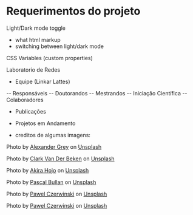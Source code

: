 # Requerimentos do projeto

Light/Dark mode toggle
- what html markup
- switching between light/dark mode

CSS Variables (custom properties)


Laboratorio de Redes

- Equipe
(Linkar Lattes)

-- Responsáveis
-- Doutorandos
-- Mestrandos
-- Iniciação Científica
-- Colaboradores

- Publicações

- Projetos em Andamento

- creditos de algumas imagens:

Photo by <a href="https://unsplash.com/@sharonmccutcheon?utm_source=unsplash&utm_medium=referral&utm_content=creditCopyText">Alexander Grey</a> on <a href="https://unsplash.com/photos/WqPAETBU2G8?utm_source=unsplash&utm_medium=referral&utm_content=creditCopyText">Unsplash</a>
  
Photo by <a href="https://unsplash.com/@snapsbyclark?utm_source=unsplash&utm_medium=referral&utm_content=creditCopyText">Clark Van Der Beken</a> on <a href="https://unsplash.com/photos/KvuSeA5Ep4c?utm_source=unsplash&utm_medium=referral&utm_content=creditCopyText">Unsplash</a>

Photo by <a href="https://unsplash.com/@joephotography?utm_source=unsplash&utm_medium=referral&utm_content=creditCopyText">Akira Hojo</a> on <a href="https://unsplash.com/photos/ZxGdri2EWzk?utm_source=unsplash&utm_medium=referral&utm_content=creditCopyText">Unsplash</a>

Photo by <a href="https://unsplash.com/@jetztabertempo?utm_source=unsplash&utm_medium=referral&utm_content=creditCopyText">Pascal Bullan</a> on <a href="https://unsplash.com/photos/a-close-up-of-a-plant-with-white-lines-on-it-1w4T0Z3toPI?utm_source=unsplash&utm_medium=referral&utm_content=creditCopyText">Unsplash</a>

Photo by <a href="https://unsplash.com/@pawel_czerwinski?utm_source=unsplash&utm_medium=referral&utm_content=creditCopyText">Pawel Czerwinski</a> on <a href="https://unsplash.com/photos/eybM9n4yrpE?utm_source=unsplash&utm_medium=referral&utm_content=creditCopyText">Unsplash</a>

Photo by <a href="https://unsplash.com/@pawel_czerwinski?utm_source=unsplash&utm_medium=referral&utm_content=creditCopyText">Pawel Czerwinski</a> on <a href="https://unsplash.com/photos/Uy_w-PQcndE?utm_source=unsplash&utm_medium=referral&utm_content=creditCopyText">Unsplash</a>
  